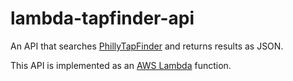 lambda-tapfinder-api
====================

An API that searches [PhillyTapFinder](http://phillytapfinder.com) and returns results as JSON.

This API is implemented as an [AWS Lambda](https://aws.amazon.com/lambda) function.
